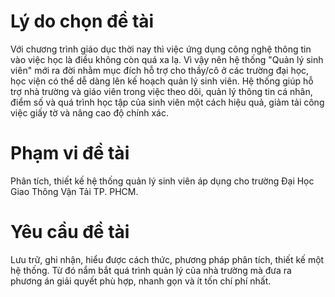 # Lý do chọn đề tài
Với chương trình giáo dục thời nay thì việc ứng dụng công nghệ thông tin vào việc học là điều không còn quá xa lạ. Vì vậy nên hệ thống "Quản lý sinh viên" mới ra đời nhằm mục đích hỗ trợ cho thầy/cô ở các trường đại học, học viện có thể dễ dàng lên kế hoạch quản lý sinh viên. Hệ thống giúp hỗ trợ nhà trường và giáo viên trong việc theo dõi, quản lý thông tin cá nhân, điểm số và quá trình học tập của sinh viên một cách hiệu quả, giảm tải công việc giấy tờ và nâng cao độ chính xác.
# Phạm vi đề tài
Phân tích, thiết kế hệ thống quản lý sinh viên áp dụng cho trường Đại Học Giao Thông Vận Tải TP. PHCM.
# Yêu cầu đề tài
Lưu trữ, ghi nhận, hiểu được cách thức, phương pháp phân tích, thiết kế một hệ thống. Từ đó nắm bắt quá trình quản lý của nhà trường mà đưa ra phương án giải quyết phù hợp, nhanh gọn và ít tốn chí phí nhất.
